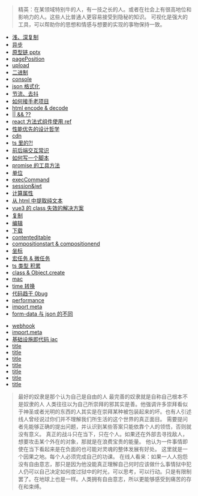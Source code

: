 > 精英：在某领域特别牛的人，有一技之长的人。或者在社会上有很高地位和影响力的人。这些人比普通人更容易接受到隐秘的知识。
> 可视化是强大的工具，可以帮助你的思想和情感与想要的实现的事物保持一致。

- [浅、深复制](/confuse/clone.html)
- [异步](/confuse/async.html)
- [原型链 pptx](/confuse/jsPrototypeChain.pptx)
- [pagePosition](/confuse/pagePosition.html)
- [upload](/confuse/upload.html)
- [二进制](/confuse/bit.html)
- [console](/browser/console.html)
- [json 格式化](/language/javascript/json-transfer.html)
- [节流、去抖](/confuse/throttleDebouncd.html)
- [如何接手老项目](/confuse/takeOverProject.html)
- [html encode & decode](/confuse/htmlEncodeDecode.html)
- [|| && ??](/confuse/shortCircuitOperator.html)
- [react 方法式组件使用 ref ](/confuse/reactFnComp%26Ref.html)
- [性能优先的设计哲学](/confuse/title.html)
- [cdn](/confuse/cdn.html)
- [ts 里的?!](/confuse/tsQuestionMarkExclamationPoint.html)
- [前后端交互常识](/confuse/front&end.html)
- [如何写一个脚本](/confuse/writeScript.html)
- [promise 的工具方法](/confuse/promise.html)
- [单位](/confuse/unit.html)
- [execCommand](/confuse/execCommand.html)
- [session&jwt](/confuse/session&jwt.html)
- [计算属性](/confuse/getComputedStyle.html)
- [从 html 中提取纯文本](/confuse/extractText.html)
- [vue3 的 class 失效的解决方案](/confuse/vue3Class.html)
- [复制](/confuse/copy.html)
- [编辑](/confuse/edit.html)
- [下载](/confuse/download.html)
- [contenteditable](/confuse/contenteditable.html)
- [compositionstart & compositionend](/confuse/compositionstartCompositionend.html)
- [坐标](/confuse/position.html)
- [宏任务 & 微任务](/confuse/macroTask&MicroTask.html)
- [ts 类型 积累](/confuse/tsTypeAccumulate.html)
- [class & Object.create](/confuse/classObjectCreate.html)
- [mac](/confuse/mac.html)
- [time 转换](/confuse/timeTransfer.html)
- [代码趋于 0bug](/confuse/bug0.html)
- [performance](/confuse/performance.html)
- [import meta](/confuse/importMeta.html)
- [form-data 与 json 的不同](/confuse/formData&json.html)
<!-- - [ors指标](/confuse/ors.html) -->
- [webhook](/confuse/webhook.html)
- [import.meta](/confuse/importMata.html)
- [基础设施即代码 iac](/confuse/iac.html)
- [title](/confuse/title.html)
- [title](/confuse/title.html)
- [title](/confuse/title.html)
- [title](/confuse/title.html)
- [title](/confuse/title.html)
- [title](/confuse/title.html)
- [title](/confuse/title.html)


> 最好的奴隶是那个认为自己是自由的人
> 最完善的奴隶就是自称自己根本不是奴隶的人
> 人类往往以为自己所崇拜的邪其实是善。他强调许多崇拜看似于神圣或者光明的东西的人其实是在崇拜某种被包装起来的坏。也有人引述线人曾经说过你们并不理解我们所生活的这个世界的真正面目。
> 需要提问者先能够正确的提出问题，并认识到某些答案只能依靠个人的领悟，否则就没有意义。
> 真正的战斗只在当下，只在个人。如果还在外部去寻找敌人，想要攻击某个外在的对象，那就是在浪费宝贵的能量。
> 他认为一件事情即使在当下看起来是在负面的也可能对灵魂的整体发展有好处。
> 这里就是一个因果之地。每个人必须完成自己的功课。
> 在线人看来：如果一人人抱怨没有自由意志，那只是因为他没能真正理解自己何时应该做什么事情狱中犯人仍可以自己决定如何度过狱中的时光，可以思考，可以行动。只是有限制罢了。在地球上也是一样。人类拥有自由意志，所以更能够感受到痛苦的存在和束缚。
> 
> 
> 
> 
> 
> 
> 
> 
> 
> 
> 
> 
> 
> 
> 
> 
> 
> 